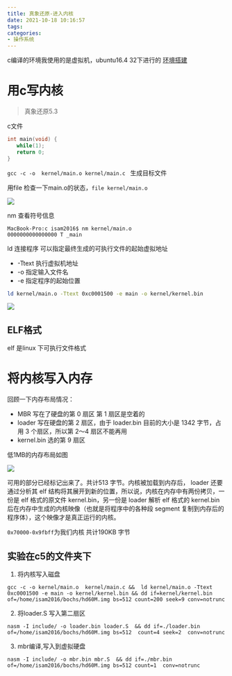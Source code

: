 ```yaml
---
title: 真象还原-进入内核
date: 2021-10-18 10:16:57
tags:
categories:
- 操作系统
---
```


c编译的环境我使用的是虚拟机，ubuntu16.4 32下进行的
[环境搭建](https://isam2016.cn/2021/10/11/x86/%E5%AE%9E%E9%AA%8C%E7%8E%AF%E5%A2%83%E6%90%AD%E5%BB%BA/)

# 用c写内核
> 真象还原5.3
<!--  TODO:c的编译 gcc 深入理解计算机第一章节 -->
c文件
```c
int main(void) {
   while(1);
   return 0;
}
```
`gcc -c -o  kernel/main.o kernel/main.c `  生成目标文件

用file 检查一下main.o的状态，`file kernel/main.o`

![](20211018141238.jpg)

nm 查看符号信息

```shell
MacBook-Pro:c isam2016$ nm kernel/main.o 
0000000000000000 T _main
```

ld 连接程序 可以指定最终生成的可执行文件的起始虚拟地址
  * -Ttext 执行虚拟机地址
  * -o 指定输入文件名
  * -e 指定程序的起始位置

```sh
ld kernel/main.o -Ttext 0xc0001500 -e main -o kernel/kernel.bin
```
![](20211018144935.jpg)

## ELF格式

elf 是linux 下可执行文件格式
<!-- TODO: 没有看 -->

# 将内核写入内存

回顾一下内存布局情况：

* MBR 写在了硬盘的第 0 扇区 第 1 扇区是空着的
* loader 写在硬盘的第 2 扇区，由于 loader.bin 目前的大小是 1342 字节，占用 3 个扇区，所以第 2～4 扇区不能再用
* kernel.bin 选的第 9 扇区

低1MB的内存布局如图

![](https://isam2016hexo.oss-cn-hangzhou.aliyuncs.com/img/20211018160312.jpg)

可用的部分已经标记出来了。共计513 字节。内核被加载到内存后， loader 还要通过分析其 elf 结构将其展开到新的位置，所以说，内核在内存中有两份拷贝，一份是 elf 格式的原文件 kernel.bin，另一份是 loader 解析 elf 格式的 kernel.bin 后在内存中生成的内核映像（也就是将程序中的各种段 segment 复制到内存后的程序体），这个映像才是真正运行的内核。

`0x70000-0x9fbff`为我们内核 共计190KB 字节

## 实验在c5的文件夹下
1. 将内核写入磁盘 

```
gcc -c -o kernel/main.o  kernel/main.c &&  ld kernel/main.o -Ttext 0xc0001500 -e main -o kernel/kernel.bin && dd if=kernel/kernel.bin of=/home/isam2016/bochs/hd60M.img bs=512 count=200 seek=9 conv=notrunc 
```
2. 将loader.S 写入第二扇区
```
nasm -I include/ -o loader.bin loader.S  && dd if=./loader.bin of=/home/isam2016/bochs/hd60M.img bs=512  count=4 seek=2  conv=notrunc
```

3. mbr编译,写入到虚拟硬盘
```
nasm -I include/ -o mbr.bin mbr.S  && dd if=./mbr.bin of=/home/isam2016/bochs/hd60M.img bs=512 count=1  conv=notrunc
```